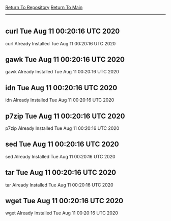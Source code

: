 [Return To Repository](https://github.com/deathbybandaid/piholeparser/)
[Return To Main](https://github.com/deathbybandaid/piholeparser/blob/master/RecentRunLogs/Mainlog.md)
____________________________________
# 
## curl Tue Aug 11 00:20:16 UTC 2020
curl Already Installed Tue Aug 11 00:20:16 UTC 2020
## gawk Tue Aug 11 00:20:16 UTC 2020
gawk Already Installed Tue Aug 11 00:20:16 UTC 2020
## idn Tue Aug 11 00:20:16 UTC 2020
idn Already Installed Tue Aug 11 00:20:16 UTC 2020
## p7zip Tue Aug 11 00:20:16 UTC 2020
p7zip Already Installed Tue Aug 11 00:20:16 UTC 2020
## sed Tue Aug 11 00:20:16 UTC 2020
sed Already Installed Tue Aug 11 00:20:16 UTC 2020
## tar Tue Aug 11 00:20:16 UTC 2020
tar Already Installed Tue Aug 11 00:20:16 UTC 2020
## wget Tue Aug 11 00:20:16 UTC 2020
wget Already Installed Tue Aug 11 00:20:16 UTC 2020
